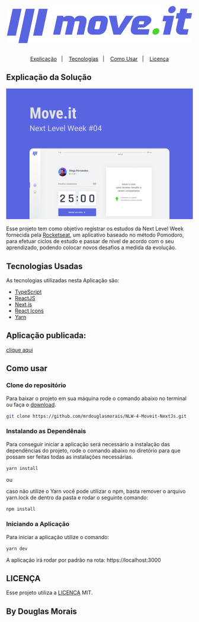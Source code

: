 <div align="center">
  <img src="./public/logo-full.svg">
</div>
<br />
<p align="center">
  <a href="#explicação-da-solução">Explicação</a>&nbsp;&nbsp;&nbsp;|&nbsp;&nbsp;&nbsp;
  <a href="#tecnologias-usadas">Tecnologias</a>&nbsp;&nbsp;&nbsp;|&nbsp;&nbsp;&nbsp;
  <a href="#como-usar">Como Usar</a>&nbsp;&nbsp;&nbsp;|&nbsp;&nbsp;&nbsp;
  <a href="#licença">Licença</a>
</p>

## Explicação da Solução

<img src="./public/screenshot.png">

Esse projeto tem como objetivo registrar os estudos da Next Level Week fornecida pela [Rocketseat](https://rocketseat.com.br/), um aplicativo baseado no método Pomodoro, para efetuar ciclos de estudo e passar de nivel de acordo com o seu aprendizado, podendo colocar novos desafios a medida da evolução.


## Tecnologias Usadas

As tecnologias utilizadas nesta Aplicação são:

- [TypeScript](https://www.typescriptlang.org/)
- [ReactJS](http://reactjs.org/)
- [Next.js](https://nextjs.org/)
- [React Icons](https://react-icons.github.io/react-icons/)
- [Yarn](https://yarnpkg.com/)

## Aplicação publicada:
[clique aqui](https://nlw-4-moveit-next-js.vercel.app/)

## Como usar

### Clone do repositório
Para baixar o projeto em sua máquina rode o comando abaixo no terminal ou faça o [download](https://github.com/mrdouglasmorais/NLW-4-Moveit-NextJs/archive/master.zip).

```bash
git clone https://github.com/mrdouglasmorais/NLW-4-Moveit-NextJs.git
```

### Instalando as Dependênais

Para conseguir iniciar a aplicação será necessário a instalação das dependências do projeto, rode o comando abaixo no diretório para que possam ser feitas todas as instalações necessárias.

```bash
yarn install
```
ou

caso não utilize o Yarn você pode utilizar o npm, basta remover o arquivo yarn.lock de dentro da pasta e rodar o seguinte comando:
```bash
npm install
``` 
### Iniciando a Aplicação

Para iniciar a aplicação utilize o comando:

```bash
yarn dev
```

A aplicação irá rodar por padrão na rota:
https://localhost:3000

## LICENÇA
Esse projeto utiliza a [LICENÇA](../LICENSE) MIT.

## By Douglas Morais

